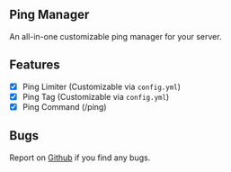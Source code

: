 ## Ping Manager
An all-in-one customizable ping manager for your server.

## Features
- [x] Ping Limiter (Customizable via `config.yml`)
- [x] Ping Tag (Customizable via `config.yml`)
- [x] Ping Command (/ping)
## Bugs
Report on [Github](https://github.com/didntpot-pm-pl/PingManager/issues/new) if you find any bugs.
